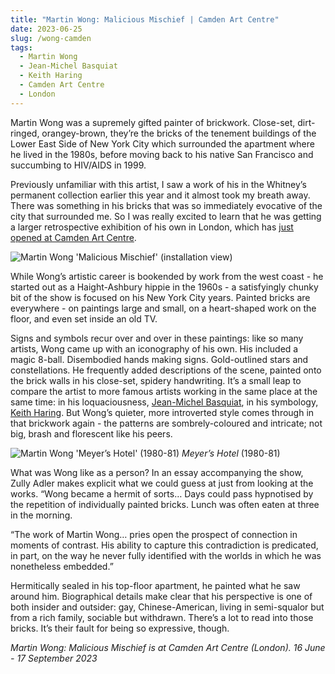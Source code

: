 ```yaml
---
title: "Martin Wong: Malicious Mischief | Camden Art Centre"
date: 2023-06-25
slug: /wong-camden
tags:
  - Martin Wong 
  - Jean-Michel Basquiat
  - Keith Haring
  - Camden Art Centre
  - London
---
```


Martin Wong was a supremely gifted painter of brickwork. Close-set, dirt-ringed, orangey-brown, they’re the bricks of the tenement buildings of the Lower East Side of New York City which surrounded the apartment where he lived in the 1980s, before moving back to his native San Francisco and succumbing to HIV/AIDS in 1999. 

Previously unfamiliar with this artist, I saw a work of his in the Whitney’s permanent collection earlier this year and it almost took my breath away. There was something in his bricks that was so immediately evocative of the city that surrounded me. So I was really excited to learn that he was getting a larger retrospective exhibition of his own in London, which has [just opened at Camden Art Centre](https://camdenartcentre.org/whats-on/martin-wong).

![Martin Wong 'Malicious Mischief' (installation view)](/wong-camden-1.jpeg)

While Wong’s artistic career is bookended by work from the west coast - he started out as a Haight-Ashbury hippie in the 1960s - a satisfyingly chunky bit of the show is focused on his New York City years. Painted bricks are everywhere - on paintings large and small, on a heart-shaped work on the floor, and even set inside an old TV. 

Signs and symbols recur over and over in these paintings: like so many artists, Wong came up with an iconography of his own. His included a magic 8-ball. Disembodied hands making signs. Gold-outlined stars and constellations. He frequently added descriptions of the scene, painted onto the brick walls in his close-set, spidery handwriting. It’s a small leap to compare the artist to more famous artists working in the same place at the same time: in his loquaciousness, [Jean-Michel Basquiat](https://artangled.com/tags/jean-michel-basquiat), in his symbology, [Keith Haring](https://artangled.com/tags/keith-haring/). But Wong’s quieter, more introverted style comes through in that brickwork again - the patterns are sombrely-coloured and intricate; not big, brash and florescent like his peers.

![Martin Wong 'Meyer’s Hotel' (1980-81)](/wong-camden-2.jpeg)
*Meyer’s Hotel* (1980-81)

What was Wong like as a person? In an essay accompanying the show, Zully Adler makes explicit what we could guess at just from looking at the works. “Wong became a hermit of sorts… Days could pass hypnotised by the repetition of individually painted bricks. Lunch was often eaten at three in the morning.

“The work of Martin Wong… pries open the prospect of connection in moments of contrast. His ability to capture this contradiction is predicated, in part, on the way he never fully identified with the worlds in which he was nonetheless embedded.”

Hermitically sealed in his top-floor apartment, he painted what he saw around him. Biographical details make clear that his perspective is one of both insider and outsider: gay, Chinese-American, living in semi-squalor but from a rich family, sociable but withdrawn. There’s a lot to read into those bricks. It’s their fault for being so expressive, though.

*Martin Wong: Malicious Mischief is at Camden Art Centre (London). 16 June - 17 September 2023*
